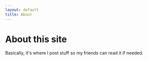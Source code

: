 ```yaml
---
layout: default
title: About
---
```

About this site
===============

Basically, it's where I post stuff so my friends can read it if needed.